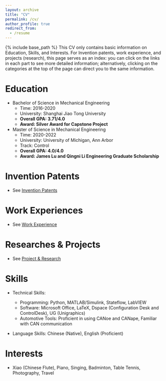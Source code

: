 ```yaml
---
layout: archive
title: "CV"
permalink: /cv/
author_profile: true
redirect_from:
  - /resume
---
```


{% include base_path %}
This CV only contains basic information on Education, Skills, and Interests. For Invention patents, work experience, and projects (research), this page serves as an index: you can click on the links in each part to see more detailed information; alternatively, clicking on the categories at the top of the page can direct you to the same information.

Education
======
* Bachelor of Science in Mechanical Engineering
   * Time:  2016-2020
   * University: Shanghai Jiao Tong University
   * **Overall GPA: 3.71/4.0**
   * **Award: Silver Award for Capstone Project**
* Master of Science in Mechanical Engineering
   * Time: 2020-2022
   * University: University of Michigan, Ann Arbor
   * Track: Control
   * **Overall GPA: 4.0/4.0**
   * **Award: James Lu and Qingni Li Engineering Graduate Scholarship**

Invention Patents
======
* See [Invention Patents](https://wqrydqk.github.io/patents/)

Work Experiences
======
* See [Work Experience](https://wqrydqk.github.io/workexperiences/)

Researches & Projects
======
* See [Project & Research](https://wqrydqk.github.io/researches&projects/)
  
Skills
======
* Technical Skills:
   * Programming: Python, MATLAB/Simulink, Stateflow, LabVIEW 
   * Software: Microsoft Office, LaTeX, Dspace (Configuration Desk and ControlDesk), UG 
           (Unigraphics) 
  * Automotive Tools: Proficient in using CANoe and CANape, Familiar with CAN communication
 
* Language Skills: Chinese (Native), English (Proficient) 

Interests
======
* Xiao (Chinese Flute), Piano, Singing, Badminton, Table Tennis, Photography, Travel 
